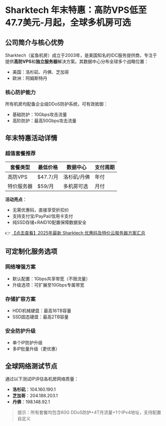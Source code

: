 # Sharktech 年末特惠：高防VPS低至47.7美元-月起，全球多机房可选

## 公司简介与核心优势

Sharktech（鲨鱼机房）成立于2003年，是美国知名的IDC服务提供商，专注于提供**高防VPS**和**独立服务器**解决方案。其数据中心分布全球多个战略位置：

- 美国：洛杉矶、丹佛、芝加哥
- 欧洲：阿姆斯特丹

### 核心防护能力
所有机房均配备企业级DDoS防护系统，可有效抵御：
- 基础防护：10Gbps攻击流量
- 高阶防护：最高50Gbps攻击流量

## 年末特惠活动详情

### 超值套餐推荐
| 套餐类型 | 最低价格 | 数据中心 | 支付周期 |
|---------|---------|---------|---------|
| 高防VPS | $47.7/月 | 洛杉矶/丹佛 | 年付 |
| 特价服务器 | $59/月 | 多机房可选 | 月付 |

**活动亮点**：
- 无需优惠码，直接享受折扣价
- 支持支付宝/PayPal/信用卡支付
- 纯SSD存储+RAID10配置保障数据安全

👉 [【点击查看】2025年最新 Sharktech 优惠码及特价云服务器方案汇总](https://bit.ly/Sharktech)

## 可定制化服务选项

### 网络增强方案
- 默认配置：1Gbps共享带宽（不限流量）
- 升级选项：可扩展至10Gbps专属带宽

### 存储扩容方案
- HDD机械硬盘：最高16TB容量
- SSD固态硬盘：最高2TB容量

### 安全防护升级
- 单个IP防护升级
- 多IP批量升级（更优惠）

## 全球网络测试节点
通过以下测试IP评估各机房网络质量：
- **洛杉矶**：104.160.190.1
- **芝加哥**：204.188.203.1
- **丹佛**：198.148.92.1

> 提示：所有套餐均包含60G DDoS防护+4T月流量+1个IPv4地址，支持配置自定义